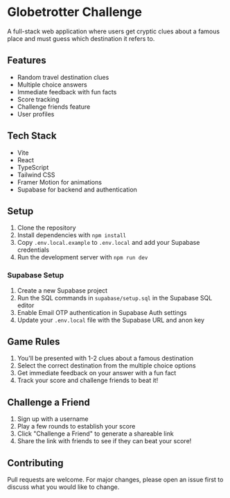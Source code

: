
# Globetrotter Challenge

A full-stack web application where users get cryptic clues about a famous place and must guess which destination it refers to.

## Features

- Random travel destination clues
- Multiple choice answers
- Immediate feedback with fun facts
- Score tracking
- Challenge friends feature
- User profiles

## Tech Stack

- Vite
- React
- TypeScript
- Tailwind CSS
- Framer Motion for animations
- Supabase for backend and authentication

## Setup

1. Clone the repository
2. Install dependencies with `npm install`
3. Copy `.env.local.example` to `.env.local` and add your Supabase credentials
4. Run the development server with `npm run dev`

### Supabase Setup

1. Create a new Supabase project
2. Run the SQL commands in `supabase/setup.sql` in the Supabase SQL editor
3. Enable Email OTP authentication in Supabase Auth settings
4. Update your `.env.local` file with the Supabase URL and anon key

## Game Rules

1. You'll be presented with 1-2 clues about a famous destination
2. Select the correct destination from the multiple choice options
3. Get immediate feedback on your answer with a fun fact
4. Track your score and challenge friends to beat it!

## Challenge a Friend

1. Sign up with a username
2. Play a few rounds to establish your score
3. Click "Challenge a Friend" to generate a shareable link
4. Share the link with friends to see if they can beat your score!

## Contributing

Pull requests are welcome. For major changes, please open an issue first to discuss what you would like to change.
